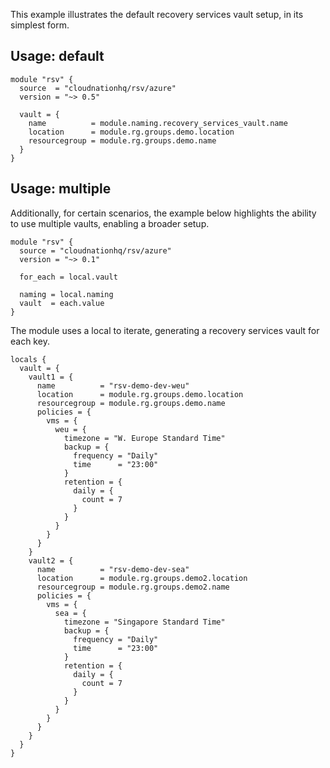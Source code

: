 This example illustrates the default recovery services vault setup, in its simplest form.

## Usage: default

```hcl
module "rsv" {
  source  = "cloudnationhq/rsv/azure"
  version = "~> 0.5"

  vault = {
    name          = module.naming.recovery_services_vault.name
    location      = module.rg.groups.demo.location
    resourcegroup = module.rg.groups.demo.name
  }
}
```

## Usage: multiple

Additionally, for certain scenarios, the example below highlights the ability to use multiple vaults, enabling a broader setup.

```hcl
module "rsv" {
  source = "cloudnationhq/rsv/azure"
  version = "~> 0.1"

  for_each = local.vault

  naming = local.naming
  vault  = each.value
}
```

The module uses a local to iterate, generating a recovery services vault for each key.

```hcl
locals {
  vault = {
    vault1 = {
      name          = "rsv-demo-dev-weu"
      location      = module.rg.groups.demo.location
      resourcegroup = module.rg.groups.demo.name
      policies = {
        vms = {
          weu = {
            timezone = "W. Europe Standard Time"
            backup = {
              frequency = "Daily"
              time      = "23:00"
            }
            retention = {
              daily = {
                count = 7
              }
            }
          }
        }
      }
    }
    vault2 = {
      name          = "rsv-demo-dev-sea"
      location      = module.rg.groups.demo2.location
      resourcegroup = module.rg.groups.demo2.name
      policies = {
        vms = {
          sea = {
            timezone = "Singapore Standard Time"
            backup = {
              frequency = "Daily"
              time      = "23:00"
            }
            retention = {
              daily = {
                count = 7
              }
            }
          }
        }
      }
    }
  }
}
```
